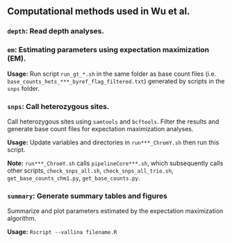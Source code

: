 ## Computational methods used in Wu et al.


### `depth`: Read depth analyses.


### `em`: Estimating parameters using expectation maximization (EM).

**Usage:** Run script `run_gt_*.sh` in the same folder as base count files (i.e. `base_counts_hets_***_byref_flag_filtered.txt`) generated by scripts in the `snps` folder.


### `snps`: Call heterozygous sites.
Call heterozygous sites using `samtools` and `bcftools`. Filter the results and generate base count files for expectation maximization analyses.

**Usage:** Update variables and directories in `run***_ChromY.sh` then run this script.

**Note:** `run***_ChromY.sh` calls `pipelineCore***.sh`, which subsequently calls other scripts, `check_snps_all.sh`, `check_snps_all_trio.sh`, `get_base_counts_chm1.py`, `get_base_counts.py`.


### `summary`: Generate summary tables and figures
Summarize and plot parameters estimated by the expectation maximization algorithm.

**Usage:** `Rscript --vallina filename.R`

